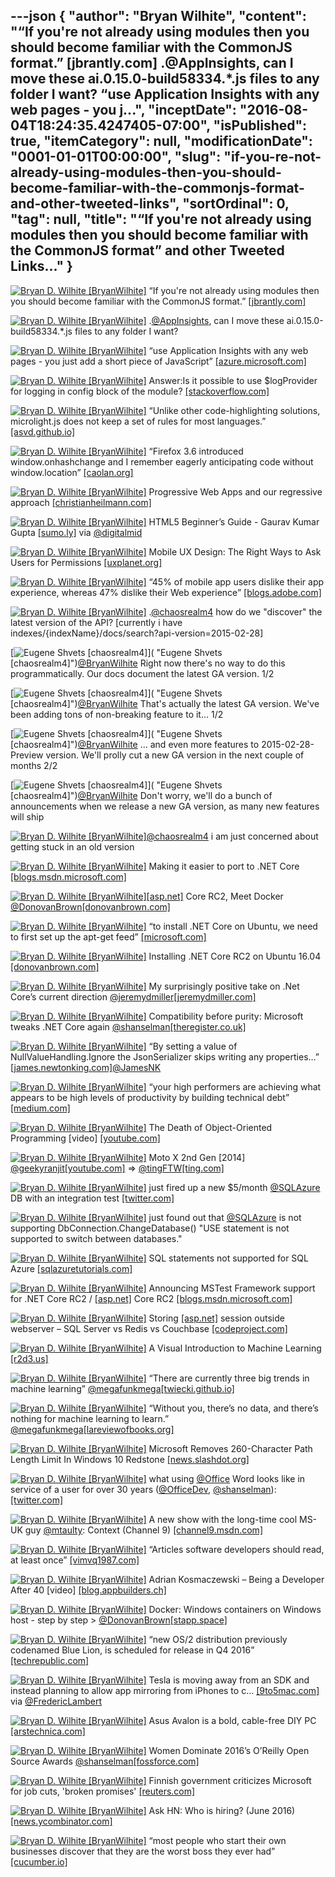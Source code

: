 ---json
{
  "author": "Bryan Wilhite",
  "content": "“If you're not already using modules then you should become familiar with the CommonJS format.” [jbrantly.com] .@AppInsights, can I move these ai.0.15.0-build58334.*.js files to any folder I want?      “use Application Insights with any web pages - you j...",
  "inceptDate": "2016-08-04T18:24:35.4247405-07:00",
  "isPublished": true,
  "itemCategory": null,
  "modificationDate": "0001-01-01T00:00:00",
  "slug": "if-you-re-not-already-using-modules-then-you-should-become-familiar-with-the-commonjs-format-and-other-tweeted-links",
  "sortOrdinal": 0,
  "tag": null,
  "title": "“If you're not already using modules then you should become familiar with the CommonJS format” and other Tweeted Links…"
}
---

[<img alt="Bryan D. Wilhite [BryanWilhite]" src="https://songhay.blob.core.windows.net/shared-social-twitter/BryanWilhite.jpeg">](http://t.co/UNdqV0Z1zz "Bryan D. Wilhite [BryanWilhite]") “If you're not already using modules then you should become familiar with the CommonJS format.” [[jbrantly.com]](http://www.jbrantly.com/es6-modules-with-typescript-and-webpack/)

[<img alt="Bryan D. Wilhite [BryanWilhite]" src="https://songhay.blob.core.windows.net/shared-social-twitter/BryanWilhite.jpeg">](http://t.co/UNdqV0Z1zz "Bryan D. Wilhite [BryanWilhite]") .[@AppInsights](http://twitter.com/AppInsights), can I move these ai.0.15.0-build58334.*.js files to any folder I want? 

[<img alt="Bryan D. Wilhite [BryanWilhite]" src="https://songhay.blob.core.windows.net/shared-social-twitter/BryanWilhite.jpeg">](http://t.co/UNdqV0Z1zz "Bryan D. Wilhite [BryanWilhite]") “use Application Insights with any web pages - you just add a short piece of JavaScript” [[azure.microsoft.com]](https://azure.microsoft.com/en-us/documentation/articles/app-insights-javascript/)

[<img alt="Bryan D. Wilhite [BryanWilhite]" src="https://songhay.blob.core.windows.net/shared-social-twitter/BryanWilhite.jpeg">](http://t.co/UNdqV0Z1zz "Bryan D. Wilhite [BryanWilhite]") Answer:Is it possible to use $logProvider for logging in config block of the module? [[stackoverflow.com]](http://stackoverflow.com/a/25984664/22944?stw=2)

[<img alt="Bryan D. Wilhite [BryanWilhite]" src="https://songhay.blob.core.windows.net/shared-social-twitter/BryanWilhite.jpeg">](http://t.co/UNdqV0Z1zz "Bryan D. Wilhite [BryanWilhite]") “Unlike other code-highlighting solutions, microlight.js does not keep a set of rules for most languages.” [[asvd.github.io]](https://asvd.github.io/microlight/)

[<img alt="Bryan D. Wilhite [BryanWilhite]" src="https://songhay.blob.core.windows.net/shared-social-twitter/BryanWilhite.jpeg">](http://t.co/UNdqV0Z1zz "Bryan D. Wilhite [BryanWilhite]") “Firefox 3.6 introduced window.onhashchange and I remember eagerly anticipating code without window.location” [[caolan.org]](http://caolan.org/posts/progressive_enhancement_and_modern_javascript/)

[<img alt="Bryan D. Wilhite [BryanWilhite]" src="https://songhay.blob.core.windows.net/shared-social-twitter/BryanWilhite.jpeg">](http://t.co/UNdqV0Z1zz "Bryan D. Wilhite [BryanWilhite]") Progressive Web Apps and our regressive approach [[christianheilmann.com]](https://www.christianheilmann.com/2016/05/31/progressive-web-apps-and-our-regressive-approach/)

[<img alt="Bryan D. Wilhite [BryanWilhite]" src="https://songhay.blob.core.windows.net/shared-social-twitter/BryanWilhite.jpeg">](http://t.co/UNdqV0Z1zz "Bryan D. Wilhite [BryanWilhite]") HTML5 Beginner’s Guide - Gaurav Kumar Gupta [[sumo.ly]](http://sumo.ly/iM72) via [@digitalmid](http://twitter.com/digitalmid)

[<img alt="Bryan D. Wilhite [BryanWilhite]" src="https://songhay.blob.core.windows.net/shared-social-twitter/BryanWilhite.jpeg">](http://t.co/UNdqV0Z1zz "Bryan D. Wilhite [BryanWilhite]") Mobile UX Design: The Right Ways to Ask Users for Permissions [[uxplanet.org]](https://uxplanet.org/mobile-ux-design-the-right-ways-to-ask-users-for-permissions-6cdd9ab25c27)

[<img alt="Bryan D. Wilhite [BryanWilhite]" src="https://songhay.blob.core.windows.net/shared-social-twitter/BryanWilhite.jpeg">](http://t.co/UNdqV0Z1zz "Bryan D. Wilhite [BryanWilhite]") “45% of mobile app users dislike their app experience, whereas 47% dislike their Web experience” [[blogs.adobe.com]](https://blogs.adobe.com/digitaleurope/mobile-marketing/10-interesting-mobile-app-usage-stats/)

[<img alt="Bryan D. Wilhite [BryanWilhite]" src="https://songhay.blob.core.windows.net/shared-social-twitter/BryanWilhite.jpeg">](http://t.co/UNdqV0Z1zz "Bryan D. Wilhite [BryanWilhite]") .[@chaosrealm4](http://twitter.com/chaosrealm4) how do we "discover" the latest version of the API? [currently i have indexes/{indexName}/docs/search?api-version=2015-02-28] 

[<img alt="Eugene Shvets [chaosrealm4]" src="https://songhay.blob.core.windows.net/shared-social-twitter/chaosrealm4.jpeg">]( "Eugene Shvets [chaosrealm4]")[@BryanWilhite](http://twitter.com/BryanWilhite) Right now there's no way to do this programmatically. Our docs document the latest GA version. 1/2 

[<img alt="Eugene Shvets [chaosrealm4]" src="https://songhay.blob.core.windows.net/shared-social-twitter/chaosrealm4.jpeg">]( "Eugene Shvets [chaosrealm4]")[@BryanWilhite](http://twitter.com/BryanWilhite) That's actually the latest GA version. We've been adding tons of non-breaking feature to it... 1/2 

[<img alt="Eugene Shvets [chaosrealm4]" src="https://songhay.blob.core.windows.net/shared-social-twitter/chaosrealm4.jpeg">]( "Eugene Shvets [chaosrealm4]")[@BryanWilhite](http://twitter.com/BryanWilhite) ... and even more features to 2015-02-28-Preview version. We'll prolly cut a new GA version in the next couple of months 2/2 

[<img alt="Eugene Shvets [chaosrealm4]" src="https://songhay.blob.core.windows.net/shared-social-twitter/chaosrealm4.jpeg">]( "Eugene Shvets [chaosrealm4]")[@BryanWilhite](http://twitter.com/BryanWilhite) Don't worry, we'll do a bunch of announcements when we release a new GA version, as many new features will ship 

[<img alt="Bryan D. Wilhite [BryanWilhite]" src="https://songhay.blob.core.windows.net/shared-social-twitter/BryanWilhite.jpeg">](http://t.co/UNdqV0Z1zz "Bryan D. Wilhite [BryanWilhite]")[@chaosrealm4](http://twitter.com/chaosrealm4) i am just concerned about getting stuck in an old version 

[<img alt="Bryan D. Wilhite [BryanWilhite]" src="https://songhay.blob.core.windows.net/shared-social-twitter/BryanWilhite.jpeg">](http://t.co/UNdqV0Z1zz "Bryan D. Wilhite [BryanWilhite]") Making it easier to port to .NET Core [[blogs.msdn.microsoft.com]](https://blogs.msdn.microsoft.com/dotnet/2016/05/27/making-it-easier-to-port-to-net-core/)

[<img alt="Bryan D. Wilhite [BryanWilhite]" src="https://songhay.blob.core.windows.net/shared-social-twitter/BryanWilhite.jpeg">](http://t.co/UNdqV0Z1zz "Bryan D. Wilhite [BryanWilhite]")[[asp.net]](http://ASP.NET) Core RC2, Meet Docker [@DonovanBrown](http://twitter.com/DonovanBrown)[[donovanbrown.com]](http://www.donovanbrown.com/post/2016/05/31/ASPNET-Core-RC2-meet-Docker)

[<img alt="Bryan D. Wilhite [BryanWilhite]" src="https://songhay.blob.core.windows.net/shared-social-twitter/BryanWilhite.jpeg">](http://t.co/UNdqV0Z1zz "Bryan D. Wilhite [BryanWilhite]") “to install .NET Core on Ubuntu, we need to first set up the apt-get feed” [[microsoft.com]](https://www.microsoft.com/net/core)

[<img alt="Bryan D. Wilhite [BryanWilhite]" src="https://songhay.blob.core.windows.net/shared-social-twitter/BryanWilhite.jpeg">](http://t.co/UNdqV0Z1zz "Bryan D. Wilhite [BryanWilhite]") Installing .NET Core RC2 on Ubuntu 16.04 [[donovanbrown.com]](http://www.donovanbrown.com/post/2016/05/29/Installing-NET-Core-RC2-on-Ubuntu-1604)

[<img alt="Bryan D. Wilhite [BryanWilhite]" src="https://songhay.blob.core.windows.net/shared-social-twitter/BryanWilhite.jpeg">](http://t.co/UNdqV0Z1zz "Bryan D. Wilhite [BryanWilhite]") My surprisingly positive take on .Net Core’s current direction [@jeremydmiller](http://twitter.com/jeremydmiller)[[jeremydmiller.com]](https://jeremydmiller.com/2016/05/31/my-surprisingly-positive-take-on-net-cores-current-direction/)

[<img alt="Bryan D. Wilhite [BryanWilhite]" src="https://songhay.blob.core.windows.net/shared-social-twitter/BryanWilhite.jpeg">](http://t.co/UNdqV0Z1zz "Bryan D. Wilhite [BryanWilhite]") Compatibility before purity: Microsoft tweaks .NET Core again [@shanselman](http://twitter.com/shanselman)[[theregister.co.uk]](http://www.theregister.co.uk/2016/05/31/microsoft_tweaks_dot_net_core_again/)

[<img alt="Bryan D. Wilhite [BryanWilhite]" src="https://songhay.blob.core.windows.net/shared-social-twitter/BryanWilhite.jpeg">](http://t.co/UNdqV0Z1zz "Bryan D. Wilhite [BryanWilhite]") “By setting a value of NullValueHandling.Ignore the JsonSerializer skips writing any properties…” [[james.newtonking.com]](http://james.newtonking.com/archive/2009/10/23/efficient-json-with-json-net-reducing-serialized-json-size)[@JamesNK](http://twitter.com/JamesNK)

[<img alt="Bryan D. Wilhite [BryanWilhite]" src="https://songhay.blob.core.windows.net/shared-social-twitter/BryanWilhite.jpeg">](http://t.co/UNdqV0Z1zz "Bryan D. Wilhite [BryanWilhite]") “your high performers are achieving what appears to be high levels of productivity by building technical debt” [[medium.com]](https://medium.com/@billjordan1/the-quiet-crisis-unfolding-in-software-development-cffbdafbf450)

[<img alt="Bryan D. Wilhite [BryanWilhite]" src="https://songhay.blob.core.windows.net/shared-social-twitter/BryanWilhite.jpeg">](http://t.co/UNdqV0Z1zz "Bryan D. Wilhite [BryanWilhite]") The Death of Object-Oriented Programming [video] [[youtube.com]](https://www.youtube.com/watch?v=ifW0qEJ7OTM)

[<img alt="Bryan D. Wilhite [BryanWilhite]" src="https://songhay.blob.core.windows.net/shared-social-twitter/BryanWilhite.jpeg">](http://t.co/UNdqV0Z1zz "Bryan D. Wilhite [BryanWilhite]") Moto X 2nd Gen [2014] [@geekyranjit](http://twitter.com/geekyranjit)[[youtube.com]](https://www.youtube.com/watch?v=Tvht2DZJ6Ck) =&gt; [@tingFTW](http://twitter.com/tingFTW)[[ting.com]](https://ting.com/shop/Motorola-Moto-X-2nd-Gen)

[<img alt="Bryan D. Wilhite [BryanWilhite]" src="https://songhay.blob.core.windows.net/shared-social-twitter/BryanWilhite.jpeg">](http://t.co/UNdqV0Z1zz "Bryan D. Wilhite [BryanWilhite]") just fired up a new $5/month [@SQLAzure](http://twitter.com/SQLAzure) DB with an integration test [[twitter.com]](http://twitter.com/BryanWilhite/status/737381399158611968/photo/1)

[<img alt="Bryan D. Wilhite [BryanWilhite]" src="https://songhay.blob.core.windows.net/shared-social-twitter/BryanWilhite.jpeg">](http://t.co/UNdqV0Z1zz "Bryan D. Wilhite [BryanWilhite]") just found out that [@SQLAzure](http://twitter.com/SQLAzure) is not supporting DbConnection.ChangeDatabase() "USE statement is not supported to switch between databases." 

[<img alt="Bryan D. Wilhite [BryanWilhite]" src="https://songhay.blob.core.windows.net/shared-social-twitter/BryanWilhite.jpeg">](http://t.co/UNdqV0Z1zz "Bryan D. Wilhite [BryanWilhite]") SQL statements not supported for SQL Azure [[sqlazuretutorials.com]](http://sqlazuretutorials.com/wordpress/sql-statements-not-supported-for-sql-azure/)

[<img alt="Bryan D. Wilhite [BryanWilhite]" src="https://songhay.blob.core.windows.net/shared-social-twitter/BryanWilhite.jpeg">](http://t.co/UNdqV0Z1zz "Bryan D. Wilhite [BryanWilhite]") Announcing MSTest Framework support for .NET Core RC2 / [[asp.net]](http://ASP.NET) Core RC2 [[blogs.msdn.microsoft.com]](https://blogs.msdn.microsoft.com/visualstudioalm/2016/05/30/announcing-mstest-framework-support-for-net-core-rc2-asp-net-core-rc2/)

[<img alt="Bryan D. Wilhite [BryanWilhite]" src="https://songhay.blob.core.windows.net/shared-social-twitter/BryanWilhite.jpeg">](http://t.co/UNdqV0Z1zz "Bryan D. Wilhite [BryanWilhite]") Storing [[asp.net]](http://ASP.NET) session outside webserver – SQL Server vs Redis vs Couchbase [[codeproject.com]](http://www.codeproject.com/Articles/1103601/Storing-ASP-NET-session-outside-webserver-SQL-Serv)

[<img alt="Bryan D. Wilhite [BryanWilhite]" src="https://songhay.blob.core.windows.net/shared-social-twitter/BryanWilhite.jpeg">](http://t.co/UNdqV0Z1zz "Bryan D. Wilhite [BryanWilhite]") A Visual Introduction to Machine Learning [[r2d3.us]](http://www.r2d3.us/visual-intro-to-machine-learning-part-1/?lang=en)

[<img alt="Bryan D. Wilhite [BryanWilhite]" src="https://songhay.blob.core.windows.net/shared-social-twitter/BryanWilhite.jpeg">](http://t.co/UNdqV0Z1zz "Bryan D. Wilhite [BryanWilhite]") “There are currently three big trends in machine learning” [@megafunkmega](http://twitter.com/megafunkmega)[[twiecki.github.io]](http://twiecki.github.io/blog/2016/06/01/bayesian-deep-learning/)

[<img alt="Bryan D. Wilhite [BryanWilhite]" src="https://songhay.blob.core.windows.net/shared-social-twitter/BryanWilhite.jpeg">](http://t.co/UNdqV0Z1zz "Bryan D. Wilhite [BryanWilhite]") “Without you, there’s no data, and there’s nothing for machine learning to learn.” [@megafunkmega](http://twitter.com/megafunkmega)[[lareviewofbooks.org]](https://lareviewofbooks.org/article/algorithms-future-already-happened/)

[<img alt="Bryan D. Wilhite [BryanWilhite]" src="https://songhay.blob.core.windows.net/shared-social-twitter/BryanWilhite.jpeg">](http://t.co/UNdqV0Z1zz "Bryan D. Wilhite [BryanWilhite]") Microsoft Removes 260-Character Path Length Limit In Windows 10 Redstone [[news.slashdot.org]](https://news.slashdot.org/story/16/05/31/0012222/microsoft-removes-260-character-path-length-limit-in-windows-10-redstone?utm_source=feedly1.0mainlinkanon&utm_medium=feed)

[<img alt="Bryan D. Wilhite [BryanWilhite]" src="https://songhay.blob.core.windows.net/shared-social-twitter/BryanWilhite.jpeg">](http://t.co/UNdqV0Z1zz "Bryan D. Wilhite [BryanWilhite]") what using [@Office](http://twitter.com/Office) Word looks like in service of a user for over 30 years ([@OfficeDev](http://twitter.com/OfficeDev), [@shanselman](http://twitter.com/shanselman)): [[twitter.com]](http://twitter.com/BryanWilhite/status/737437167337635841/photo/1)

[<img alt="Bryan D. Wilhite [BryanWilhite]" src="https://songhay.blob.core.windows.net/shared-social-twitter/BryanWilhite.jpeg">](http://t.co/UNdqV0Z1zz "Bryan D. Wilhite [BryanWilhite]") A new show with the long-time cool MS-UK guy [@mtaulty](http://twitter.com/mtaulty): Context (Channel 9) [[channel9.msdn.com]](https://channel9.msdn.com/Shows/Context)

[<img alt="Bryan D. Wilhite [BryanWilhite]" src="https://songhay.blob.core.windows.net/shared-social-twitter/BryanWilhite.jpeg">](http://t.co/UNdqV0Z1zz "Bryan D. Wilhite [BryanWilhite]") “Articles software developers should read, at least once” [[vimvq1987.com]](http://vimvq1987.com/2016/04/articles-developer-read-least/)

[<img alt="Bryan D. Wilhite [BryanWilhite]" src="https://songhay.blob.core.windows.net/shared-social-twitter/BryanWilhite.jpeg">](http://t.co/UNdqV0Z1zz "Bryan D. Wilhite [BryanWilhite]") Adrian Kosmaczewski – Being a Developer After 40 [video] [[blog.appbuilders.ch]](http://blog.appbuilders.ch/2016/05/26/adrian-being-developer-after-40.html)

[<img alt="Bryan D. Wilhite [BryanWilhite]" src="https://songhay.blob.core.windows.net/shared-social-twitter/BryanWilhite.jpeg">](http://t.co/UNdqV0Z1zz "Bryan D. Wilhite [BryanWilhite]") Docker: Windows containers on Windows host - step by step &gt; [@DonovanBrown](http://twitter.com/DonovanBrown)[[stapp.space]](https://stapp.space/docker-windows-containers-on-windows-host-step-by-step/)

[<img alt="Bryan D. Wilhite [BryanWilhite]" src="https://songhay.blob.core.windows.net/shared-social-twitter/BryanWilhite.jpeg">](http://t.co/UNdqV0Z1zz "Bryan D. Wilhite [BryanWilhite]") “new OS/2 distribution previously codenamed Blue Lion, is scheduled for release in Q4 2016” [[techrepublic.com]](http://www.techrepublic.com/article/os2-resurrected-blue-lion-becomes-arcaos-details-emerge-for-upcoming-release/)

[<img alt="Bryan D. Wilhite [BryanWilhite]" src="https://songhay.blob.core.windows.net/shared-social-twitter/BryanWilhite.jpeg">](http://t.co/UNdqV0Z1zz "Bryan D. Wilhite [BryanWilhite]") Tesla is moving away from an SDK and instead planning to allow app mirroring from iPhones to c… [[9to5mac.com]](http://9to5mac.com/2016/01/28/tesla-sdk-iphone-apps-mirror/) via [@FredericLambert](http://twitter.com/FredericLambert)

[<img alt="Bryan D. Wilhite [BryanWilhite]" src="https://songhay.blob.core.windows.net/shared-social-twitter/BryanWilhite.jpeg">](http://t.co/UNdqV0Z1zz "Bryan D. Wilhite [BryanWilhite]") Asus Avalon is a bold, cable-free DIY PC [[arstechnica.com]](http://arstechnica.com/gadgets/2016/05/asus-avalon-specs-modular-pc/)

[<img alt="Bryan D. Wilhite [BryanWilhite]" src="https://songhay.blob.core.windows.net/shared-social-twitter/BryanWilhite.jpeg">](http://t.co/UNdqV0Z1zz "Bryan D. Wilhite [BryanWilhite]") Women Dominate 2016’s O’Reilly Open Source Awards [@shanselman](http://twitter.com/shanselman)[[fossforce.com]](http://fossforce.com/2016/05/women-dominate-open-source-awards/)

[<img alt="Bryan D. Wilhite [BryanWilhite]" src="https://songhay.blob.core.windows.net/shared-social-twitter/BryanWilhite.jpeg">](http://t.co/UNdqV0Z1zz "Bryan D. Wilhite [BryanWilhite]") Finnish government criticizes Microsoft for job cuts, 'broken promises' [[reuters.com]](http://www.reuters.com/article/us-finland-government-microsoft-idUSKCN0YH2HD)

[<img alt="Bryan D. Wilhite [BryanWilhite]" src="https://songhay.blob.core.windows.net/shared-social-twitter/BryanWilhite.jpeg">](http://t.co/UNdqV0Z1zz "Bryan D. Wilhite [BryanWilhite]") Ask HN: Who is hiring? (June 2016) [[news.ycombinator.com]](https://news.ycombinator.com/item?id=11814828)

[<img alt="Bryan D. Wilhite [BryanWilhite]" src="https://songhay.blob.core.windows.net/shared-social-twitter/BryanWilhite.jpeg">](http://t.co/UNdqV0Z1zz "Bryan D. Wilhite [BryanWilhite]") “most people who start their own businesses discover that they are the worst boss they ever had” [[cucumber.io]](https://cucumber.io/blog/2016/05/23/cucumber-ltd-story-so-far)
